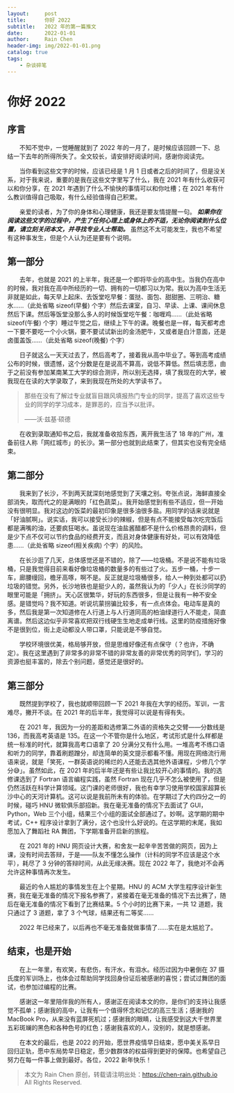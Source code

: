 ```yaml
---
layout:     post
title:      你好 2022
subtitle:   2022 年的第一篇推文
date:       2022-01-01
author:     Rain Chen
header-img: img/2022-01-01.png
catalog: true
tags:
    - 杂谈碎笔
---
```


# 你好 2022

## 序言

&emsp;&emsp;不知不觉中，一觉睡醒就到了 2022 年的一月了，是时候应该回顾一下、总结一下去年的所得所失了。全文较长，请安排好阅读时间，感谢你阅读完。

&emsp;&emsp;当你看到这些文字的时候，应该已经是 1 月 1 日或者之后的时间了，但是没关系，对于我来说，重要的是我在这些文字里写了什么，我在 2021 年有什么收获可以和你分享，在 2021 年遇到了什么不愉快的事情可以和你吐槽；在 2021 年有什么教训值得自己吸取，有什么经验值得自己积累。

&emsp;&emsp;亲爱的读者，为了你的身体和心理健康，我还是要友情提醒一句。 ***如果你在阅读这些文字的过程中，产生了任何心理上或身体上的不适，无论你阅读到什么位置，请立刻关闭本文，并寻找专业人士帮助。*** 虽然这不太可能发生，我也不希望有这种事发生，但是个人认为还是要有个说明。

## 第一部分

&emsp;&emsp;去年，也就是 2021 的上半年，我还是一个即将毕业的高中生。当我仍在高中的时候，我对我在高中所经历的一切、拥有的一切都习以为常。我以为高中生活无非就是如此，每天早上起床、去饭堂吃早餐：蛋挞、面包、甜甜圈、三明治、糖水……（此处省略 sizeof(早餐) 个字）然后去课室，自习、早读、上课、课间休息然后下课。然后等饭堂没那么多人的时候饭堂吃午餐：咖喱鸡……（此处省略 sizeof(午餐) 个字）睡过午觉之后，继续上下午的课。晚餐也是一样，每天都考虑一下要不要吃一个小火锅，要不要试试新出的金汤肥牛，又或者是白汁意面，还是卤蛋盖饭……（此处省略 sizeof(晚餐) 个字）

&emsp;&emsp;日子就这么一天天过去了，然后高考了，接着我从高中毕业了。等到高考成绩公布的时候，很遗憾，这个分数是在是说高不算高，说低不算低。然后填志愿，由于之前没有参加某南某工大学的综合测评，所以别无选择，填了我现在的大学，被我现在在读的大学录取了，来到我现在所处的大学读书了。

> 那些在没有了解过专业就盲目跟风填报热门专业的同学，提高了喜欢这些专业的同学的学习成本，是罪恶的，应当予以批评。
> 
> ——沃·兹基·硕德

&emsp;&emsp;在收到录取通知书之后，我就准备收拾东西，离开我生活了 18 年的广州，准备前往人称「网红城市」的长沙。第一部分也就到此结束了，但其实也没有完全结束。

## 第二部分

&emsp;&emsp;我来到了长沙，不到两天就深刻地感觉到了天壤之别。夸张点说，海鲜直接全部消失，取而代之的是满眼的「红色蔬菜」。我开始感觉到有些不适应，但一开始没有很明显。我对这边的饭菜的最初印象是很多油很多盐。用同学的话来说就是「好油腻啊」。说实话，我可以接受长沙的辣椒，但是有点不能接受每次吃完饭后都是满嘴的油，还要疯狂喝水。虽说现在油盐酱醋都不是什么价格昂贵的调料，但是少下点不仅可以节约食品的经费开支，而且对身体健康有好处，可以有效降低患……（此处省略 sizeof(相关疾病) 个字）的风险。

&emsp;&emsp;在长沙逛了几天，总体感觉还是不错的，除了——垃圾桶。不是说不能有垃圾桶，只是我觉得目前来看好像垃圾桶的数量多的有些过了火。五步一桶，十步一车，廊腰缦回，檐牙高啄，啊不是。反正就是垃圾桶很多，给人一种到处都可以扔垃圾的错觉。另外，长沙地铁也是挺少人的，虽然我认为的「少人」在长沙同学的眼里可能是「拥挤」。天心区很繁华，好玩的东西很多，但是让我有一种不安全感。是错觉吗？我不知道。听说坑蒙拐骗比较多，有一点点体会。电动车是真的多，然后我是第一次知道修在人行道上与人行道同高的柏油绿道行人不能走，简直离谱。然后这边似乎非常喜欢把双行线硬生生地走成单行线。这里的防疫措施好像不是很到位，街上走动都没人带口罩，只能说是不够自觉。

&emsp;&emsp;学校环境很优美，格局够开放，但是思维好像还有点保守（？也许，不确定）。我在这里遇到了非常多的非常不错的非常友善的非常优秀的同学们，学习的资源也挺丰富的，除去个别问题，感觉还是很好的。

## 第三部分

&emsp;&emsp;既然提到学校了，我也就顺带回顾一下 2021 年我在大学的经历。军训，一言难尽，撇开不谈。在 2021 年的后半年，我觉得可以说是有得有失。

&emsp;&emsp;在 2021 年，我因为一分的差距和选修第二外语的资格失之交臂——分数线是 136，而我高考英语是 135。在这一个不管你是什么地区，考试形式是什么样都是统一标准的时代，就算我高考口语拿了 20 分满分又有什么用。一堆高考不练口语和听力的同学，靠着刷题蹭分，却连简单的英文提示都看不懂。用现在网络流行用语来说，就是「笑死，一群英语说的稀烂的人还能去选其他外语课程，少修几个学分😅」。虽然如此，在 2021 年的后半年还是有些让我比较开心的事情的。我的选修课选到了 Fortran 语言编程实践，虽然 Fortran 现在几乎不怎么被使用了，但是仍然活跃在科学计算领域。这门课的老师很好，我也有幸学习使用学校国家超算长沙中心的天河计算机。这可以说是我前所未有的体验。在学期过了大约四分之一的时候，碰巧 HNU 微软俱乐部招新。我在毫无准备的情况下去面试了 GUI，Python，Web 三个小组，结果三个小组的面试全部通过了。妙啊。这学期的期中考试，C++ 程序设计拿到了满分，这个也没什么好说的。在这学期的末尾，我如愿加入了舞蹈社 RA 舞团，下学期准备开启新的旅程。

&emsp;&emsp;在 2021 年的 HNU 网页设计大赛，和舍友一起辛辛苦苦做的网页，因为上课，没有时间去答辩，于是——队友不懂怎么操作（计科的同学不应该是这个水平），耗尽了 3 分钟的答辩时间，从此无缘决赛。现在 2022 年了，我绝对不会再允许这种事情再次发生。

&emsp;&emsp;最近的令人尴尬的事情发生在上个星期。HNU 的 ACM 大学生程序设计新生赛，我在毫无准备的情况下报名参赛了，紧接着在毫无准备的情况下去比赛了，随后在毫无准备的情况下看到了比赛结果。5 个小时的比赛下来，一共 12 道题，我只通过了 3 道题，拿了 3 个气球，结果还有二等奖……

&emsp;&emsp;2022 年已经来了，以后再也不毫无准备就做事情了……实在是太尴尬了。

## 结束，也是开始

&emsp;&emsp;在上一年里，有欢笑，有悲伤，有汗水，有泪水。经历过因为中暑倒在 37 摄氏度的军训场上，也体会过帮助同学找回身份证后被感谢的喜悦；尝试过舞团的面试，也参加过编程的比赛。

&emsp;&emsp;感谢这一年里陪伴我的所有人，感谢正在阅读本文的你，是你们的支持让我感觉不孤单；感谢我的高中，让我有一个值得怀念和记忆的高三生活；感谢我的 MacBook Pro，从来没有蓝屏死机过；感谢我的眼睛，让我感受到这大千世界里五彩斑斓的黑色和各种色号的红色；感谢我喜欢的人，没别的，就是想感谢。

&emsp;&emsp;在本文的最后，也是 2022 的开始，愿世界疫情早日结束，愿中美关系早日回归正轨，愿中东局势早日稳定，愿少数群体的权益得到更好的保障。也希望自己努力在每一件事上做到最好。各位，2022 新年快乐！

> 本文为 Rain Chen 原创，转载请注明出处：https://chen-rain.github.io
> <br>All Rights Reserved.

